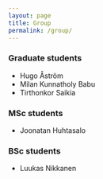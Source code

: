 ```yaml
---
layout: page
title: Group
permalink: /group/
---
```


### Graduate students

* Hugo Åström
* Milan Kunnatholy Babu
* Tirthonkor Saikia

### MSc students

* Joonatan Huhtasalo

### BSc students

* Luukas Nikkanen
